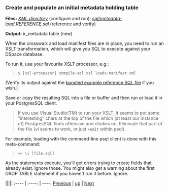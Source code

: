 ﻿### Create and populate an initial metadata holding table

**Files:** [_XML directory_](xml/) (configure and run); [_sql/metadata-load.REFERENCE.sql_]() (reference and verify)

**Output:** ir_metadata table (new)

When the crosswalk and load manifest files are in place, you need to run an XSLT transformation, which will give you SQL to execute against your DSpace database.

To run it, use your favourite XSLT processor, e.g.:

> `$ [xsl-processor] compile-sql.xsl loads-manifest.xml`

(Verify its output against the [bundled example reference SQL file](sql/metadata-load.REFERENCE.sql) if you wish.)

Save or copy the resulting SQL into a file or buffer and then run or load it in your PostgresSQL client. 

> If you use Visual Studio(TM) to run your XSLT, it seems to put some "interesting" chars at the top of the file which (at least our instance of) PostgresSQL finds offensive and chokes on. Eliminate that part of the file (_vi_ seems to work, or just `\edit` within psql).

For example, loading with the command-line psql client is done with this meta-command:

> `=> \i [file.sql]`

As the statements execute, you'll get errors trying to create fields that already exist. Ignore those. You might also get a warning about the first DROP TABLE statement if you haven't run it before. Ignore.

|||||
:---- | :----: | ----:
[Previous](process-manifest.md "Create your load manifest") | [up](process.md) | [Next](process-massage-metadata.md "Manipulate some data in the interim metadata table")
